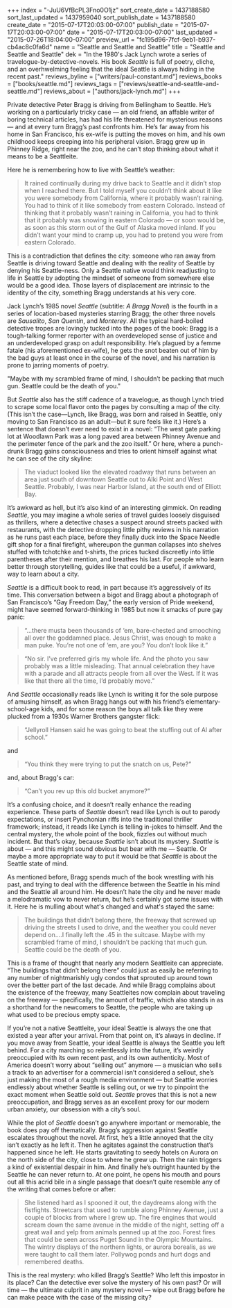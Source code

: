 +++
index = "-JuU6VfBcPL3Fno0O1jz"
sort_create_date = 1437188580
sort_last_updated = 1437959040
sort_publish_date = 1437188580
create_date = "2015-07-17T20:03:00-07:00"
publish_date = "2015-07-17T20:03:00-07:00"
date = "2015-07-17T20:03:00-07:00"
last_updated = "2015-07-26T18:04:00-07:00"
preview_url = "fc195d96-7fcf-9eb1-b937-cb4ac8c0fa6d"
name = "Seattle and Seattle and Seattle"
title = "Seattle and Seattle and Seattle"
dek = "In the 1980's Jack Lynch wrote a series of travelogue-by-detective-novels. His book *Seattle* is full of poetry, cliche, and an overhwelming feeling that the ideal Seattle is always hiding in the recent past."
reviews_byline = ["writers/paul-constant.md"]
reviews_books = ["books/seattle.md"]
reviews_tags = ["reviews/seattle-and-seattle-and-seattle.md"]
reviews_about = ["authors/jack-lynch.md"]
+++

Private detective Peter Bragg is driving from Bellingham to Seattle. He’s working on a particularly tricky case — an old friend, an affable writer of boring technical articles, has had his life threatened for mysterious reasons — and at every turn Bragg’s past confronts him. He’s far away from his home in San Francisco, his ex-wife is putting the moves on him, and his own childhood keeps creeping into his peripheral vision. Bragg grew up in Phinney Ridge, right near the zoo, and he can’t stop thinking about what it means to be a Seattleite. 

Here he is remembering how to live with Seattle’s weather:

<blockquote>It rained continually during my drive back to Seattle and it didn’t stop when I reached there. But I told myself you couldn’t think about it like you were somebody from California, where it probably wasn’t raining. You had to think of it like somebody from eastern Colorado. Instead of thinking that it probably wasn’t raining in California, you had to think that it probably was snowing in eastern Colorado — or soon would be, as soon as this storm out of the Gulf of Alaska moved inland. If you didn’t want your mind to cramp up, you had to pretend you were from eastern Colorado.</blockquote>

This is a contradiction that defines the city: someone who ran away from Seattle is driving toward Seattle and dealing with the reality of Seattle by denying his Seattle-ness. Only a Seattle native would think readjusting to life in Seattle by adopting the mindset of someone from somewhere else would be a good idea. Those layers of displacement are intrinsic to the identity of the city, something Bragg understands at his very core. 

<div class="break"></div>

Jack Lynch’s 1985 novel *Seattle* (subtitle: *A Bragg Novel*) is the fourth in a series of location-based mysteries starring Bragg; the other three novels are *Sausalito*, *San Quentin*, and *Monterey*. All the typical hard-boiled detective tropes are lovingly tucked into the pages of the book: Bragg is a tough-talking former reporter with an overdeveloped sense of justice and an underdeveloped grasp on adult responsibility. He’s plagued by a femme fatale (his aforementioned ex-wife), he gets the snot beaten out of him by the bad guys at least once in the course of the novel, and his narration is prone to jarring moments of poetry.

<p class="pull-quote">"Maybe with my scrambled frame of mind, I shouldn’t be packing that much gun. Seattle could be the death of you."</p>

But *Seattle*  also has the stiff cadence of a travelogue, as though Lynch tried to scrape some local flavor onto the pages by consulting a map of the city. (This isn’t the case—Lynch, like Bragg, was born and raised in Seattle, only moving to San Francisco as an adult—but it sure feels like it.) Here’s a sentence that doesn’t ever need to exist in a novel: “The west gate parking lot at Woodlawn Park was a long paved area between Phinney Avenue and the perimeter fence of the park and the zoo itself.” Or here, where a punch-drunk Bragg gains consciousness and tries to orient himself against what he can see of the city skyline:

<blockquote>The viaduct looked like the elevated roadway that runs between an area just south of downtown Seattle out to Alki Point and West Seattle. Probably, I was near Harbor Island, at the south end of Elliott Bay.</blockquote>

It’s awkward as hell, but it’s also kind of an interesting gimmick. On reading *Seattle*, you may imagine a whole series of travel guides loosely disguised as thrillers, where a detective chases a suspect around streets packed with restaurants, with the detective dropping little pithy reviews in his narration as he runs past each place, before they finally duck into the Space Needle gift shop for a final firefight, whereupon the gunman collapses into shelves stuffed with tchotchke and t-shirts, the prices tucked discreetly into little parentheses after their mention, and breathes his last. For people who learn better through storytelling, guides like that could be a useful, if awkward, way to learn about a city.

*Seattle* is a difficult book to read, in part because it’s aggressively of its time. This conversation between a bigot and Bragg about a photograph of San Francisco’s “Gay Freedom Day,” the early version of Pride weekend, might have seemed forward-thinking in 1985 but now it smacks of pure gay panic:

<blockquote>“...there musta been thousands of ‘em, bare-chested and smooching all over the goddamned place. Jesus Christ, was enough to make a man puke. You’re not one of ‘em, are you? You don’t look like it.”</blockquote>

<blockquote>“No sir. I’ve preferred girls my whole life. And the photo you saw probably was a little misleading. That annual celebration they have with a parade and all attracts people from all over the West. If it was like that there all the time, I’d probably move.”</blockquote>

And *Seattle* occasionally reads like Lynch is writing it for the sole purpose of amusing himself, as when Bragg hangs out with his friend’s elementary-school-age kids, and for some reason the boys all talk like they were plucked from a 1930s Warner Brothers gangster flick:

<blockquote>“Jellyroll Hansen said he was going to beat the stuffing out of Al after school.”</blockquote>

and

<blockquote>“You think they were trying to put the snatch on us, Pete?”</blockquote>

and, about Bragg's car:

<blockquote>“Can’t you rev up this old bucket anymore?”</blockquote>

It’s a confusing choice, and it doesn’t really enhance the reading experience. These parts of *Seattle* doesn’t read like Lynch is out to parody expectations, or insert Pynchonian riffs into the traditional thriller framework; instead, it reads like Lynch is telling in-jokes to himself. And the central mystery, the whole point of the book, fizzles out without much incident. But that’s okay, because *Seattle* isn’t about its mystery. *Seattle* is about — and this might sound obvious but bear with me — Seattle. Or maybe a more appropriate way to put it would be that *Seattle* is about the Seattle state of mind. 

<div class="break"></div>

As mentioned before, Bragg spends much of the book wrestling with his past, and trying to deal with the difference between the Seattle in his mind and the Seattle all around him. He doesn’t hate the city and he never made a melodramatic vow to never return, but he’s certainly got some issues with it. Here he is mulling about what's changed and what's stayed the same:

<blockquote>The buildings that didn’t belong there, the freeway that screwed up driving the streets I used to drive, and the weather you could never depend on….I finally left the .45 in the suitcase. Maybe with my scrambled frame of mind, I shouldn’t be packing that much gun. Seattle could be the death of you.</blockquote>

This is a frame of thought that nearly any modern Seattleite can appreciate. “The buildings that didn’t belong there” could just as easily be referring to any number of nightmarishly ugly condos that sprouted up around town over the better part of the last decade. And while Bragg complains about the existence of the freeway, many Seattleites now complain about traveling on the freeway — specifically, the amount of traffic, which also stands in as a shorthand for the newcomers to Seattle, the people who are taking up what used to be precious empty space.

If you’re not a native Seattleite, your ideal Seattle is always the one that existed a year after your arrival. From that point on, it’s always in decline. If you move away from Seattle, your ideal Seattle is always the Seattle you left behind. For a city marching so relentlessly into the future, it’s weirdly preoccupied with its own recent past, and its own authenticity. Most of America doesn’t worry about “selling out” anymore — a musician who sells a track to an advertiser for a commercial isn’t considered a sellout, she’s just making the most of a rough media environment — but Seattle worries endlessly about whether Seattle is selling out, or we try to  pinpoint the exact moment when Seattle sold out. *Seattle* proves that this is not a new preoccupation, and Bragg serves as an excellent proxy for our modern urban anxiety, our obsession with a city’s soul.

<div class="break"></div>

While the plot of *Seattle* doesn’t go anywhere important or memorable, the book does pay off thematically. Bragg’s aggression against Seattle escalates throughout the novel. At first, he’s a little annoyed that the city isn’t exactly as he left it. Then he agitates against the construction that’s happened since he left. He starts gravitating to seedy hotels on Aurora on the north side of the city, close to where he grew up. Then the rain triggers a kind of existential despair in him. And finally he’s outright haunted by the Seattle he can never return to. At one point, he opens his mouth and pours out all this acrid bile in a single passage that doesn’t quite resemble any of the writing that comes before or after:

<blockquote>She listened hard as I spooned it out, the daydreams along with the fistfights. Streetcars that used to rumble along Phinney Avenue, just a couple of blocks from where I grew up. The fire engines that would scream down the same avenue in the middle of the night, setting off a great wail and yelp from animals penned up at the zoo. Forest fires that could be seen across Puget Sound in the Olympic Mountains. The wintry displays of the northern lights, or aurora borealis, as we were taught to call them later. Pollywog ponds and hurt dogs and remembered deaths.</blockquote>

This is the real mystery: who killed Bragg’s Seattle? Who left this impostor in its place? Can the detective ever solve the mystery of his own past? Or will time — the ultimate culprit in any mystery novel — wipe out Bragg before he can make peace with the case of the missing city?